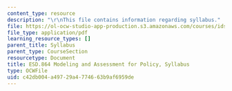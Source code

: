 ```yaml
---
content_type: resource
description: "\r\nThis file contains information regarding syllabus."
file: https://ol-ocw-studio-app-production.s3.amazonaws.com/courses/ids-410j-modeling-and-assessment-for-policy-spring-2013/c42db004a49729a4774663b9af6959de_MITESD_864S13_syllabus.pdf
file_type: application/pdf
learning_resource_types: []
parent_title: Syllabus
parent_type: CourseSection
resourcetype: Document
title: ESD.864 Modeling and Assessment for Policy, Syllabus
type: OCWFile
uid: c42db004-a497-29a4-7746-63b9af6959de
---
```

